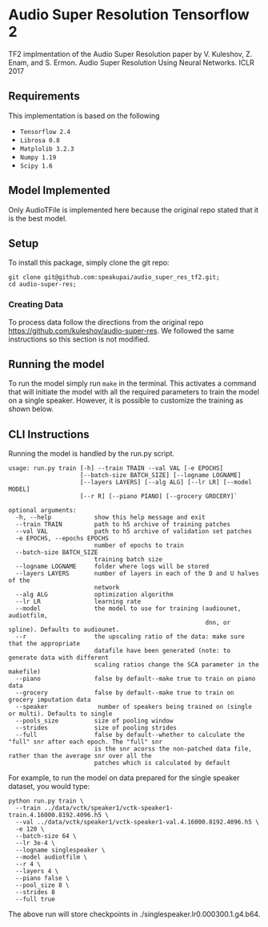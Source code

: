 # Audio Super Resolution Tensorflow 2

TF2 implmentation of the Audio Super Resolution paper by V. Kuleshov, Z. Enam, and S. Ermon. Audio Super Resolution Using Neural Networks. ICLR 2017 

## Requirements

This implementation is based on the following
* `Tensorflow 2.4`
* `Librosa 0.8`
* `Matplolib 3.2.3`
* `Numpy 1.19`
* `Scipy 1.6`

## Model Implemented
Only AudioTFile is implemented here because the original repo stated that it is the best model.

## Setup
To install this package, simply clone the git repo:
```
git clone git@github.com:speakupai/audio_super_res_tf2.git;
cd audio-super-res;
```

### Creating Data
To process data follow the directions from the original repo https://github.com/kuleshov/audio-super-res. We followed the same instructions so this section is not modified.

## Running the model
To run the model simply run `make` in the terminal. This activates a command that will initiate the model with all the required parameters to train the model on a single speaker. However, it is possible to customize the training as shown below.

## CLI Instructions
Running the model is handled by the run.py script.
```
usage: run.py train [-h] --train TRAIN --val VAL [-e EPOCHS]
                    [--batch-size BATCH_SIZE] [--logname LOGNAME]
                    [--layers LAYERS] [--alg ALG] [--lr LR] [--model MODEL] 
                    [--r R] [--piano PIANO] [--grocery GROCERY]`

optional arguments:
  -h, --help            show this help message and exit
  --train TRAIN         path to h5 archive of training patches
  --val VAL             path to h5 archive of validation set patches
  -e EPOCHS, --epochs EPOCHS
                        number of epochs to train
  --batch-size BATCH_SIZE
                        training batch size
  --logname LOGNAME     folder where logs will be stored
  --layers LAYERS       number of layers in each of the D and U halves of the
                        network
  --alg ALG             optimization algorithm
  --lr LR               learning rate
  --model               the model to use for training (audiounet, audiotfilm, 
                                                       dnn, or spline). Defaults to audiounet.
  --r                   the upscaling ratio of the data: make sure that the appropriate 
                        datafile have been generated (note: to generate data with different
                        scaling ratios change the SCA parameter in the makefile)
  --piano               false by default--make true to train on piano data 
  --grocery             false by default--make true to train on grocery imputation data
  --speaker              number of speakers being trained on (single or multi). Defaults to single
  --pools_size          size of pooling window
  --strides             size of pooling strides
  --full                false by default--whether to calculate the "full" snr after each epoch. The "full" snr 
                        is the snr acorss the non-patched data file, rather than the average snr over all the 
                        patches which is calculated by default
```

For example, to run the model on data prepared for the single speaker dataset, you would type:

```
python run.py train \
  --train ../data/vctk/speaker1/vctk-speaker1-train.4.16000.8192.4096.h5 \
  --val ../data/vctk/speaker1/vctk-speaker1-val.4.16000.8192.4096.h5 \
  -e 120 \
  --batch-size 64 \
  --lr 3e-4 \
  --logname singlespeaker \
  --model audiotfilm \
  --r 4 \
  --layers 4 \
  --piano false \
  --pool_size 8 \
  --strides 8
  --full true
```
 
The above run will store checkpoints in ./singlespeaker.lr0.000300.1.g4.b64.
